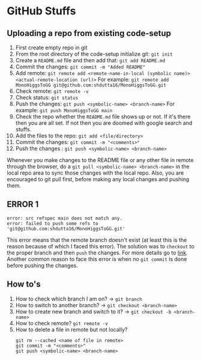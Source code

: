 # GitHub Stuffs

## Uploading a repo from existing code-setup
1. First create empty repo in git
2. From the root directory of the code-setup initialize git: `git init`
3. Create a `README.md` file and then add that: `git add README.md`
4. Commit the changes: `git commit -m "Added README"`
5. Add remote: `git remote add <remote-name-in-local (symbolic name)> <actual-remote-location (url)>`
   For example: `git remote add MonoHiggsToGG git@github.com:shdutta16/MonoHiggsToGG.git`
7. Check remote: `git remote -v`
8. Check status: `git status`
9. Push the changes: `git push <symbolic-name> <branch-name>`
   For example: `git push MonoHiggsToGG main`
10. Check the repo whether the `README.md` file shows up or not. If it's there then you are all set. If not then you are doomed with google search and stuffs. 
11. Add the files to the repo: `git add <file/directory>`
12. Commit the changes: `git commit -m "<comments>"`
13. Push the changes : `git push <symbolic-name> <branch-name>`

Whenever you make changes to the README file or any other file in remote through the browser, do a `git pull <symbolic-name> <branch-name>` in the local repo area to sync those changes with the local repo. Also, you are encouraged to git pull first, before making any local changes and pushing them. 


## ERROR 1
```
error: src refspec main does not match any.
error: failed to push some refs to 'git@github.com:shdutta16/MonoHiggsToGG.git'
```

This error means that the remote branch doesn't exist (at least this is the reason because of which I faced this error). The solution was to `checkout` to the proper branch and then `push` the changes. For more details go to [link](https://www.freecodecamp.org/news/error-src-refspec-master-does-not-match-any-how-to-fix-in-git/). Another common reason to face this error is when no ```git commit``` is done before pushing the changes. 


## How to's
1. How to check which branch I am on? -> `git branch`
2. How to switch to another branch? -> `git checkout <branch-name>`
3. How to create new branch and switch to it? -> `git checkout -b <branch-name>`
4. How to check remote? `git remote -v`
5. How to delete a file in remote but not locally? 
   ```
   git rm --cached <name of file in remote>
   git commit -m "<comments>"
   git push <symbolic-name> <branch-name>
   ```
      
